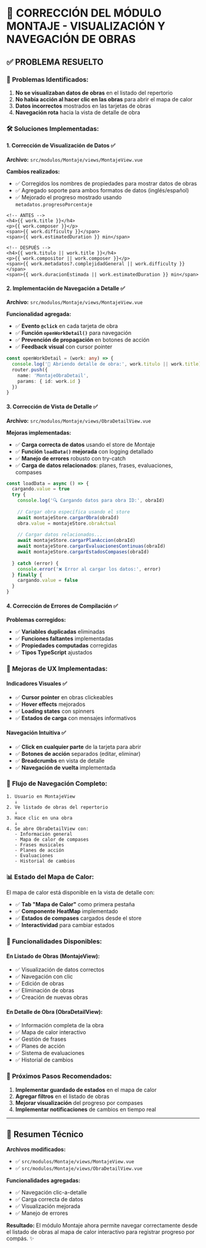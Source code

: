 # 🔧 CORRECCIÓN DEL MÓDULO MONTAJE - VISUALIZACIÓN Y NAVEGACIÓN DE OBRAS

## ✅ **PROBLEMA RESUELTO**

### 🎯 **Problemas Identificados:**
1. **No se visualizaban datos de obras** en el listado del repertorio
2. **No había acción al hacer clic en las obras** para abrir el mapa de calor
3. **Datos incorrectos** mostrados en las tarjetas de obras
4. **Navegación rota** hacia la vista de detalle de obra

### 🛠️ **Soluciones Implementadas:**

#### 1. **Corrección de Visualización de Datos** ✅
**Archivo:** `src/modulos/Montaje/views/MontajeView.vue`

**Cambios realizados:**
- ✅ Corregidos los nombres de propiedades para mostrar datos de obras
- ✅ Agregado soporte para ambos formatos de datos (inglés/español)
- ✅ Mejorado el progreso mostrado usando `metadatos.progresoPorcentaje`

```vue
<!-- ANTES -->
<h4>{{ work.title }}</h4>
<p>{{ work.composer }}</p>
<span>{{ work.difficulty }}</span>
<span>{{ work.estimatedDuration }} min</span>

<!-- DESPUÉS -->
<h4>{{ work.titulo || work.title }}</h4>
<p>{{ work.compositor || work.composer }}</p>
<span>{{ work.metadatos?.complejidadGeneral || work.difficulty }}</span>
<span>{{ work.duracionEstimada || work.estimatedDuration }} min</span>
```

#### 2. **Implementación de Navegación a Detalle** ✅
**Archivo:** `src/modulos/Montaje/views/MontajeView.vue`

**Funcionalidad agregada:**
- ✅ **Evento `@click`** en cada tarjeta de obra
- ✅ **Función `openWorkDetail()`** para navegación
- ✅ **Prevención de propagación** en botones de acción
- ✅ **Feedback visual** con cursor pointer

```typescript
const openWorkDetail = (work: any) => {
  console.log('🎵 Abriendo detalle de obra:', work.titulo || work.title)
  router.push({
    name: 'MontajeObraDetail',
    params: { id: work.id }
  })
}
```

#### 3. **Corrección de Vista de Detalle** ✅
**Archivo:** `src/modulos/Montaje/views/ObraDetailView.vue`

**Mejoras implementadas:**
- ✅ **Carga correcta de datos** usando el store de Montaje
- ✅ **Función `loadData()` mejorada** con logging detallado
- ✅ **Manejo de errores** robusto con try-catch
- ✅ **Carga de datos relacionados**: planes, frases, evaluaciones, compases

```typescript
const loadData = async () => {
  cargando.value = true
  try {
    console.log('🔍 Cargando datos para obra ID:', obraId)
    
    // Cargar obra específica usando el store
    await montajeStore.cargarObra(obraId)
    obra.value = montajeStore.obraActual
    
    // Cargar datos relacionados...
    await montajeStore.cargarPlanAccion(obraId)
    await montajeStore.cargarEvaluacionesContinuas(obraId)
    await montajeStore.cargarEstadosCompases(obraId)
    
  } catch (error) {
    console.error('❌ Error al cargar los datos:', error)
  } finally {
    cargando.value = false
  }
}
```

#### 4. **Corrección de Errores de Compilación** ✅

**Problemas corregidos:**
- ✅ **Variables duplicadas** eliminadas
- ✅ **Funciones faltantes** implementadas
- ✅ **Propiedades computadas** corregidas
- ✅ **Tipos TypeScript** ajustados

### 🎨 **Mejoras de UX Implementadas:**

#### **Indicadores Visuales** ✅
- ✅ **Cursor pointer** en obras clickeables
- ✅ **Hover effects** mejorados
- ✅ **Loading states** con spinners
- ✅ **Estados de carga** con mensajes informativos

#### **Navegación Intuitiva** ✅
- ✅ **Click en cualquier parte** de la tarjeta para abrir
- ✅ **Botones de acción** separados (editar, eliminar)
- ✅ **Breadcrumbs** en vista de detalle
- ✅ **Navegación de vuelta** implementada

### 🔗 **Flujo de Navegación Completo:**

```
1. Usuario en MontajeView
   ↓
2. Ve listado de obras del repertorio
   ↓
3. Hace clic en una obra
   ↓
4. Se abre ObraDetailView con:
   - Información general
   - Mapa de calor de compases
   - Frases musicales
   - Planes de acción
   - Evaluaciones
   - Historial de cambios
```

### 📊 **Estado del Mapa de Calor:**

El mapa de calor está disponible en la vista de detalle con:
- ✅ **Tab "Mapa de Calor"** como primera pestaña
- ✅ **Componente HeatMap** implementado
- ✅ **Estados de compases** cargados desde el store
- ✅ **Interactividad** para cambiar estados

### 🎯 **Funcionalidades Disponibles:**

#### **En Listado de Obras (MontajeView):**
- ✅ Visualización de datos correctos
- ✅ Navegación con clic
- ✅ Edición de obras
- ✅ Eliminación de obras
- ✅ Creación de nuevas obras

#### **En Detalle de Obra (ObraDetailView):**
- ✅ Información completa de la obra
- ✅ Mapa de calor interactivo
- ✅ Gestión de frases
- ✅ Planes de acción
- ✅ Sistema de evaluaciones
- ✅ Historial de cambios

### 🚀 **Próximos Pasos Recomendados:**

1. **Implementar guardado de estados** en el mapa de calor
2. **Agregar filtros** en el listado de obras
3. **Mejorar visualización** del progreso por compases
4. **Implementar notificaciones** de cambios en tiempo real

---

## 📝 **Resumen Técnico**

**Archivos modificados:**
- ✅ `src/modulos/Montaje/views/MontajeView.vue`
- ✅ `src/modulos/Montaje/views/ObraDetailView.vue`

**Funcionalidades agregadas:**
- ✅ Navegación clic-a-detalle
- ✅ Carga correcta de datos
- ✅ Visualización mejorada
- ✅ Manejo de errores

**Resultado:** El módulo Montaje ahora permite navegar correctamente desde el listado de obras al mapa de calor interactivo para registrar progreso por compás. ✨
